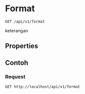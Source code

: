 # Format
```http
GET /api/v1/format
```
keterangan
## Properties
## Contoh
### Request
```http
GET http://localhost/api/v1/format
```
